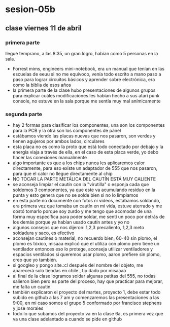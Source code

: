 # sesion-05b

## clase viernes 11 de abril

### primera parte

llegué temprano, a las 8:35, un gran logro, habían como 5 personas en la sala.

- Forrest mims, engineers mini-notebook, era un manual que tenían en las escuelas de eeuu si no me equivoco, venía todo escrito a mano paso a paso para lograr circuitos básicos y aprender sobre electrónica, era como la biblia de esos años
- la primera parte de la clase hubo presentaciones de algunos grupos para explicar cuáles modificaciones les habían hecho a sus atari punk console, no estuve en la sala porque me sentía muy mal anímicamente

### segunda parte

- hay 2 formas para clasificar los componentes, una son los componentes para la PCB y la otra son los componentes de panel
- estábamos viendo las placas nuevas que nos pasaron, son verdes y tienen agujeros por ambos lados, circulares
- esta placa no es como la proto que está todo conectado por debajo y la energía viaja a través de ella, en el caso de esta placa verde, yo debo hacer las conexiones manualmente
- algo importante es que a los chips nunca les aplicaremos calor directamente, para eso existe un adaptador de 555 que nos pasaron, para que el calor no llegue directamente al chip
- NO TOCAR LA PARTE METÁLICA DEL CAUTÍN ESTÁ MUY CALIENTE
- se aconseja limpiar el cautín con la "virutilla" o esponja cada que soldemos 3 componentes, ya que este va acumulando residuo en la punta y esto genera que no se solde bien si no lo limpiamos
- en esta parte no documenté con fotos ni videos, estábamos soldando, era primera vez que tomaba un cautín en mi vida, estuve aterrado y me costó tomarlo porque soy zurdo y me tengo que acomodar de una forma muy específica para poder soldar, me sentí un poco por detrás de los demás porque ya habían usado cautín antes y yo no
- algunos consejos que nos dijeron: 1,2,3 precaliento, 1,2,3 meto soldadura y saco, es efectivo
- aconsejan cautines o material, no recuerdo bien, 60-40 sin plomo, el plomo es tóxico, misaaa explicó que el utiliza con plomo pero tiene un ventilador entonces eso lo protege, aconseja utilizar ventiladores y espacios ventilados si queremos usar plomo, aaron prefiere sin plomo, creo que yo también.
- si googleo y pongo site.:cl después del nombre del objeto, me aparecerá solo tiendas en chile , tip dado por misaaaa
- al final de la clase logramos soldar algunas patitas del 555, no todas salieron bien pero es parte del proceso, hay que practicar para mejorar, me falta un cautin
- también explicaron el proyecto del martes, proyecto 1, debe estar todo subido en github a las 7 am y comenzaremos las presentaciones a las 9:00, en mi caso somos el grupo 5 conformado por francisco stephens y jose morales
- todo lo que subamos del proyecto va en la clase 6a, es primera vez que va una clase adelantado a cuando se pide en github
